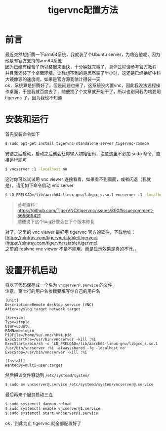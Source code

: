 ﻿---
title: tigervnc配置方法  
categories: 树莓派  
tags: [linux arm,vnc]  
---
     
  
# 前言  
最近突然想折腾一下arm64系统，我就装了个Ubuntu server，为啥选他呢，因为他是有官方支持的arm64系统    
因为已经有经验了所以装起来很快，十分钟就完事了，具体过程请参考[官方教程](https://ubuntu.com/tutorials/how-to-install-ubuntu-on-your-raspberry-pi)    
并且我还装了个桌面环境，让我想不到的是居然装了半小时，这还是已经换好中科大镜像源的速度呢，如果是官方源我估计得装一天    
ok，系统算是折腾好了。但是问题也来了，这系统没内置vnc，因此我没法远程操作桌面，于是我就百度去了，随便找了个文章就开始干了，所以也别问我为啥要用 tigervnc 了，因为我也不知道
  
# 安装和运行
  
首先安装命令如下
  
``` bash  
$ sudo apt-get install tigervnc-standalone-server tigervnc-common  
```
  
安装之后启动，启动之后他会让你输入初始密码，注意这里不必加 sudo 命令，直接运行即可
  
``` bash  
$ vncserver :1 -localhost no  
```
  
这时你可以试试用 vnc viewer 连接看看，如果看不到画面，或者闪退（我就是），请用如下命令启动 vnc server
  
``` bash  
$ LD_PRELOAD=/lib/aarch64-linux-gnu/libgcc_s.so.1 vncserver :1 -localhost no  
```
  
> 参考资料： https://github.com/TigerVNC/tigervnc/issues/800#issuecomment-565669421    
顺便说下这个bug好像会在下个版本修复
  
对了，这里的 vnc viewer 最好用 tigervnc 官方的软件，下载地址： [https://bintray.com/tigervnc/stable/tigervnc](https://bintray.com/tigervnc/stable/tigervnc)    
之前的 realvnc vnc viewer 不是不能用，而是显示效果是真的不行。。
  
# 设置开机启动
  
将以下代码保存成一个名为 `vncserver@.service` 的文件    
注意，第七行的用户名参数要填写你自己的用户名
  
``` service  
[Unit]  
Description=Remote desktop service (VNC)  
After=syslog.target network.target
  
[Service]  
Type=simple  
User=ubuntu  
PAMName=login  
PIDFile=/home/%u/.vnc/%H%i.pid  
ExecStartPre=/usr/bin/vncserver -kill :%i  
ExecStart=/bin/sh -c 'LD_PRELOAD=/lib/aarch64-linux-gnu/libgcc_s.so.1 /usr/bin/vncserver :%i -alwaysshared -fg -localhost no'  
ExecStop=/usr/bin/vncserver -kill :%i
  
[Install]  
WantedBy=multi-user.target  
```
  
然后把该文件移动到 `/etc/systemd/system/`
  
``` bash  
$ sudo mv vncserver@.service /etc/systemd/system/vncserver@.service  
```
  
最后再来个服务启动三连
  
``` bash  
$ sudo systemctl daemon-reload  
$ sudo systemctl enable vncserver@1.service  
$ sudo systemctl start vncserver@1.service  
```
  
ok，到此为止 tigervnc 就全部配置好了
